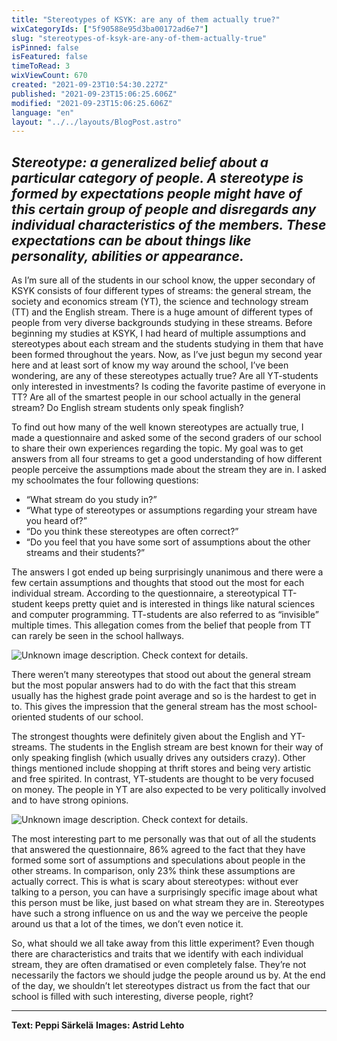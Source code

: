 ```yaml
---
title: "Stereotypes of KSYK: are any of them actually true?"
wixCategoryIds: ["5f90588e95d3ba00172ad6e7"]
slug: "stereotypes-of-ksyk-are-any-of-them-actually-true"
isPinned: false
isFeatured: false
timeToRead: 3
wixViewCount: 670
created: "2021-09-23T10:54:30.227Z"
published: "2021-09-23T15:06:25.606Z"
modified: "2021-09-23T15:06:25.606Z"
language: "en"
layout: "../../layouts/BlogPost.astro"
---
```

*Stereotype: a generalized belief about a particular category of people. A stereotype is formed by expectations people might have of this certain group of people and disregards any individual characteristics of the members. These expectations can be about things like personality, abilities or appearance.*
---

As I’m sure all of the students in our school know, the upper secondary of KSYK consists of four different types of streams: the general stream, the society and economics stream (YT), the science and technology stream (TT) and the English stream. There is a huge amount of different types of people from very diverse backgrounds studying in these streams. Before beginning my studies at KSYK, I had heard of multiple assumptions and stereotypes about each stream and the students studying in them that have been formed throughout the years. Now, as I’ve just begun my second year here and at least sort of know my way around the school, I’ve been wondering, are any of these stereotypes actually true? Are all YT-students only interested in investments? Is coding the favorite pastime of everyone in TT? Are all of the smartest people in our school actually in the general stream? Do English stream students only speak finglish?

To find out how many of the well known stereotypes are actually true, I made a questionnaire and asked some of the second graders of our school to share their own experiences regarding the topic. My goal was to get answers from all four streams to get a good understanding of how different people perceive the assumptions made about the stream they are in. I asked my schoolmates the four following questions:

- “What stream do you study in?”
- “What type of stereotypes or assumptions regarding your stream have you heard of?”
- “Do you think these stereotypes are often correct?”
- “Do you feel that you have some sort of assumptions about the other streams and their students?”

The answers I got ended up being surprisingly unanimous and there were a few certain assumptions and thoughts that stood out the most for each individual stream. According to the questionnaire, a stereotypical TT-student keeps pretty quiet and is interested in things like natural sciences and computer programming. TT-students are also referred to as “invisible” multiple times. This allegation comes from the belief that people from TT can rarely be seen in the school hallways.

![Unknown image description. Check context for details.](https://static.wixstatic.com/media/abd5f5_d54e8461084542f9a8496499e59f34d4~mv2.png) <!-- Original name: stereotypes_peppi_1.png -->

There weren’t many stereotypes that stood out about the general stream but the most popular answers had to do with the fact that this stream usually has the highest grade point average and so is the hardest to get in to. This gives the impression that the general stream has the most school-oriented students of our school.

The strongest thoughts were definitely given about the English and YT-streams. The students in the English stream are best known for their way of only speaking finglish (which usually drives any outsiders crazy). Other things mentioned include shopping at thrift stores and being very artistic and free spirited. In contrast, YT-students are thought to be very focused on money. The people in YT are also expected to be very politically involved and to have strong opinions.

![Unknown image description. Check context for details.](https://static.wixstatic.com/media/abd5f5_a117b63f7604413391bae636fa9ad257~mv2.png) <!-- Original name: stereotypes_peppi_2.png -->

The most interesting part to me personally was that out of all the students that answered the questionnaire, 86% agreed to the fact that they have formed some sort of assumptions and speculations about people in the other streams. In comparison, only 23% think these assumptions are actually correct. This is what is scary about stereotypes: without ever talking to a person, you can have a surprisingly specific image about what this person must be like, just based on what stream they are in. Stereotypes have such a strong influence on us and the way we perceive the people around us that a lot of the times, we don’t even notice it.

So, what should we all take away from this little experiment? Even though there are characteristics and traits that we identify with each individual stream, they are often dramatised or even completely false. They’re not necessarily the factors we should judge the people around us by. At the end of the day, we shouldn’t let stereotypes distract us from the fact that our school is filled with such interesting, diverse people, right?

---

**Text: Peppi Särkelä**
**Images: Astrid Lehto**

